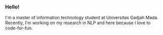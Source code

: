 ### Hello!

I'm a master of information technology student at Universitas Gadjah Mada. Recently, I'm working on my research in NLP and here because I love to code-for-fun.
